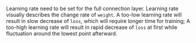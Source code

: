 ﻿Learning rate need to be set for the full connection layer. Learning rate visually describes the change rate of `weight`. A too-low learning rate will result in slow decrease of `loss`, which will require longer time for training; A too-high learning rate will result in rapid decrease of `loss` at first while fluctuation around the lowest point afterward.